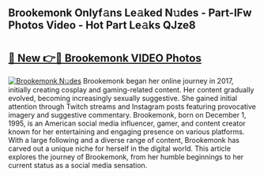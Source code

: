 ## Brookemonk Onlyf𝚊ns Le𝚊ked N𝚞des - Part-IFw Photos Video - Hot Part Le𝚊ks QJze8

# <h2><a href="http://ab12824.deff.icu/?id=Brookemonk">🔗 New 👉🔴 Brookemonk VIDEO Photos</a></h2>

[![Brookemonk N𝚞des](https://i.imgur.com/rIISA9y.gif)](http://ab12824.deff.icu/?id=Brookemonk)
Brookemonk began her online journey in 2017, initially creating cosplay and gaming-related content. Her content gradually evolved, becoming increasingly sexually suggestive. She gained initial attention through Twitch streams and Instagram posts featuring provocative imagery and suggestive commentary. Brookemonk, born on December 1, 1995, is an American social media influencer, gamer, and content creator known for her entertaining and engaging presence on various platforms. With a large following and a diverse range of content, Brookemonk has carved out a unique niche for herself in the digital world. This article explores the journey of Brookemonk, from her humble beginnings to her current status as a social media sensation.
